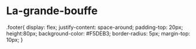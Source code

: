 # La-grande-bouffe


.footer{
  display: flex;
  justify-content: space-around;
  padding-top: 20px;
  height:80px;
  background-color: #F5DEB3;
  border-radius: 5px;
  margin-top: 10px;
}
